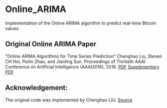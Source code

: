# Online_ARIMA
Implementation of the Online ARIMA algorithm to predict real-time Bitcoin values

## Original Online ARIMA Paper
"Online ARIMA Algorithms for Time Series Prediction" Chenghao Liu, Steven CH Hoi, Peilin Zhao, and Jianling Sun. Proceedings of Thirtieth AAAI Conference on Artificial Intelligence (AAAI2016), 2016. 
[PDF](http://www.mysmu.edu.sg/faculty/chhoi/oarima/OnlineARIMA.pdf)
[Supplementary PDF](http://www.mysmu.edu.sg/faculty/chhoi/oarima/OnlineARIMA_supplement.pdf)

## Acknowledgement:
The original code was implemented by Chenghao LIU.
[Source](http://oarima.stevenhoi.org/)

